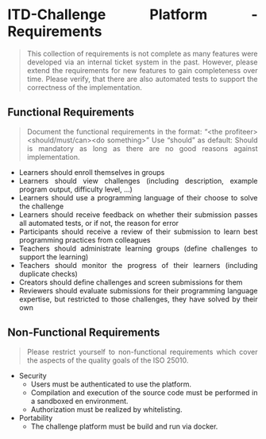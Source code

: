 ITD-Challenge Platform - Requirements
========================

> This collection of requirements is not complete as many features were developed via an internal ticket system in the past.
> However, please extend the requirements for new features to gain completeness over time.
> Please verify, that there are also automated tests to support the correctness of the implementation.

Functional Requirements
---------------------

> Document the functional requirements in the format: “\<the profiteer><should/must/can>\<do something>”
> Use “should” as default: Should is mandatory as long as there are no good reasons against implementation.

- Learners should enroll themselves in groups
- Learners should view challenges (including description, example program output, difficulty level, ...)
- Learners should use a programming language of their choose to solve the challenge
- Learners should receive feedback on whether their submission passes all automated tests, or if not, the reason for error
- Participants should receive a review of their submission to learn best programming practices from colleagues
- Teachers should administrate learning groups (define challenges to support the learning)
- Teachers should monitor the progress of their learners (including duplicate checks)
- Creators should define challenges and screen submissions for them
- Reviewers should evaluate submissions for their programming language expertise, but restricted to those challenges, they have solved by their own

Non-Functional Requirements
---------------------

> Please restrict yourself to non-functional requirements which cover the aspects of the quality goals of the ISO 25010.

- Security
  - Users must be authenticated to use the platform.
  - Compilation and execution of the source code must be performed in a sandboxed en environment.
  - Authorization must be realized by whitelisting.
- Portability
  - The challenge platform must be build and run via docker.

<!-- styling section -->
<style>
    body {text-align: justify}
</style>
